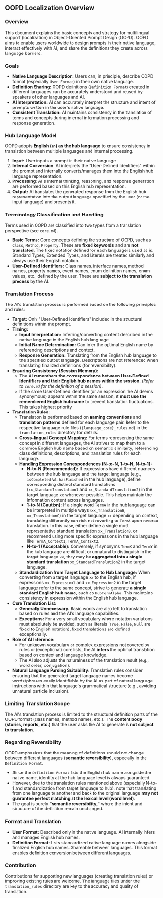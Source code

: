 ## OOPD Localization Overview

### Overview

This document explains the basic concepts and strategy for multilingual support (localization) in Object-Oriented Prompt Design (OOPD). OOPD aims to enable users worldwide to design prompts in their native language, interact effectively with AI, and share the definitions they create across language barriers.

### Goals

- **Native Language Description:** Users can, in principle, describe OOPD format (especially `User Format`) in their own native language.
- **Definition Sharing:** OOPD definitions (`Definition Format`) created in different languages can be accurately understood and reused by speakers of other languages and AI.
- **AI Interpretation:** AI can accurately interpret the structure and intent of prompts written in the user's native language.
- **Consistent Translation:** AI maintains consistency in the translation of terms and concepts during internal information processing and response generation.

### Hub Language Model

OOPD adopts **English (`en`) as the hub language** to ensure consistency in translation between multiple languages and internal processing.

1. **Input:** User inputs a prompt in their native language.
2. **Internal Conversion:** AI interprets the "User-Defined Identifiers" within the prompt and internally converts/manages them into the English hub language representation.
3. **Processing:** AI's internal thinking, reasoning, and response generation are performed based on this English hub representation.
4. **Output:** AI translates the generated response from the English hub representation into the output language specified by the user (or the input language) and presents it.

### Terminology Classification and Handling

Terms used in OOPD are classified into two types from a translation perspective (see `core.md`).

- **Basic Terms:** Core concepts defining the structure of OOPD, such as `Class`, `Method`, `Property`. These are **fixed keywords** and are **not translated**. The fixed notation defined for each language is used as is. Standard Types, Extended Types, and Literals are treated similarly and always use their English notation.
- **User-Defined Identifiers:** Class names, interface names, method names, property names, event names, enum definition names, enum values, etc., defined by the user. These are **subject to the translation process** by the AI.

### Translation Process

The AI's translation process is performed based on the following principles and rules:

- **Target:** Only "User-Defined Identifiers" included in the structural definitions within the prompt.
- **Timing:**
  - **Input Interpretation:** Inferring/converting content described in the native language to the English hub language.
  - **Initial Name Determination:** Can infer the optimal English name by referencing descriptions and context.
  - **Response Generation:** Translating from the English hub language to the specified output language. Descriptions are not referenced when translating finalized definitions (for reversibility).
- **Ensuring Consistency (Session Memory):**
  - The AI **remembers the correspondence between User-Defined Identifiers and their English hub names within the session**. *(Refer to `core.md` for the definition of a session)*.
  - If the same User-Defined Identifier (or an expression the AI deems synonymous) appears within the same session, it **must use the remembered English hub name** to prevent translation fluctuations. This takes highest priority.
- **Translation Rules:**
  - Translation is performed based on **naming conventions** and **translation patterns** defined for each language pair. Refer to the respective language rule files (`{language_code}_rules.md`) in the `translation_rules` directory for details.
  - **Cross-lingual Concept Mapping:** For terms representing the same concept in different languages, the AI strives to map them to a common English hub name based on semantic similarity, referencing class definitions, descriptions, and translation rules for each language.
  - **Handling Expression Correspondences (N-to-N, 1-to-N, N-to-1):**
    - **N-to-N (Recommended):** If expressions have different nuances between the hub language and the target language (e.g., `isCompleted` vs. `hasFinished` in the hub language), define corresponding distinct standard translations (`xx_StandardTranslation1` and `xx_StandardTranslation2`) in the target language `xx` whenever possible. This helps maintain the information content across languages.
    - **1-to-N (Caution):** If a single word `TermA` in the hub language can be interpreted in multiple ways (`xx_TranslationB`, `xx_TranslationC`) in the target language `xx` depending on context, translating differently can risk not reverting to `TermA` upon reverse translation. In this case, either define a single most representative standard translation `xx_TranslationB`, or recommend using more specific expressions in the hub language like `TermA_Context1`, `TermA_Context2`.
    - **N-to-1 (Acceptable):** Conversely, if synonyms `TermX` and `TermY` in the hub language are difficult or unnatural to distinguish in the target language `xx`, they may be **aggregated into a single standard translation** `xx_StandardTranslationZ` in the target language.
  - **Standardization from Target Language to Hub Language:** When converting from a target language `xx` to the English hub, if expressions `xx_Expression1` and `xx_Expression2` in the target language refer to the same concept, strive to generate **a single standard English hub name**, such as `HubTermAlpha`. This maintains consistency in expression within the English hub language.
- **Core Translation List:**
  - **Generally Unnecessary.** Basic words are also left to translation based on rules and the AI's language capabilities.
  - **Exceptions:** For a very small vocabulary where notation variations must absolutely be avoided, such as literals (`True`, `False`, `Null` are fixed to English notation), fixed translations are defined exceptionally.
- **Role of AI Inference:**
  - For unknown vocabulary or complex expressions not covered by rules or (exceptional) core lists, the AI **infers** the optimal translation based on context and language knowledge.
  - The AI also adjusts the naturalness of the translation result (e.g., word order, conjugation).
- **Natural Language Parsing Suitability:** Translation rules consider ensuring that the generated target language names become words/phrases easily identifiable by the AI as part of natural language instructions within that language's grammatical structure (e.g., avoiding unnatural particle inclusion).

### Limiting Translation Scope

The AI's translation process is limited to the structural definition parts of the OOPD format (class names, method names, etc.). The **content body (stories, reports, etc.)** that the user asks the AI to generate is **not subject to translation**.

### Regarding Reversibility

OOPD emphasizes that the meaning of definitions should not change between different languages (**semantic reversibility**), especially in the `Definition Format`.

- Since the `Definition Format` lists the English hub name alongside the native name, identity at the hub language level is always guaranteed.
- However, due to the translation rules mentioned above (especially N-to-1 and standardization from target language to hub), note that translating from one language to another and back to the original language **may not guarantee perfect matching at the lexical level (word level)**.
- The goal is purely **"semantic reversibility,"** where the intent and structure of the definition remain unchanged.

### Format and Translation

- **User Format:** Described only in the native language. AI internally infers and manages English hub names.
- **Definition Format:** Lists standardized native language names alongside finalized English hub names. Shareable between languages. This format enables definition conversion between different languages.

### Contribution

Contributions for supporting new languages (creating translation rules) or improving existing rules are welcome. The language files under the `translation_rules` directory are key to the accuracy and quality of translation.
